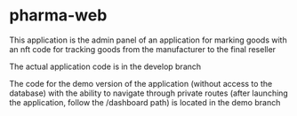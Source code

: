 # pharma-web

This application is the admin panel of an application for marking goods with an nft code for tracking goods from the manufacturer to the final reseller

The actual application code is in the develop branch

The code for the demo version of the application (without access to the database) with the ability to navigate through private routes (after launching the application, follow the /dashboard path) is located in the demo branch
